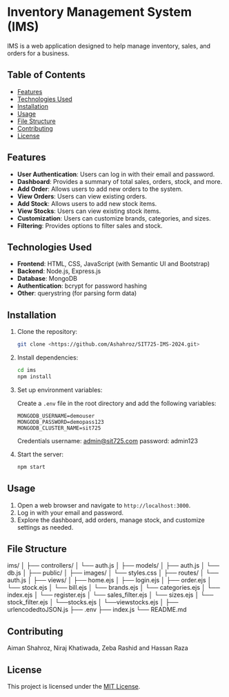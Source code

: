# Inventory Management System (IMS)

IMS is a web application designed to help manage inventory, sales, and orders for a business.

## Table of Contents
- [Features](#features)
- [Technologies Used](#technologies-used)
- [Installation](#installation)
- [Usage](#usage)
- [File Structure](#file-structure)
- [Contributing](#contributing)
- [License](#license)

## Features

- **User Authentication**: Users can log in with their email and password.
- **Dashboard**: Provides a summary of total sales, orders, stock, and more.
- **Add Order**: Allows users to add new orders to the system.
- **View Orders**: Users can view existing orders.
- **Add Stock**: Allows users to add new stock items.
- **View Stocks**: Users can view existing stock items.
- **Customization**: Users can customize brands, categories, and sizes.
- **Filtering**: Provides options to filter sales and stock.

## Technologies Used

- **Frontend**: HTML, CSS, JavaScript (with Semantic UI and Bootstrap)
- **Backend**: Node.js, Express.js
- **Database**: MongoDB
- **Authentication**: bcrypt for password hashing
- **Other**: querystring (for parsing form data)

## Installation

1. Clone the repository:

    ```bash
    git clone <https://github.com/Ashahroz/SIT725-IMS-2024.git>
    ```

2. Install dependencies:

    ```bash
    cd ims
    npm install
    ```

3. Set up environment variables:
   
    Create a `.env` file in the root directory and add the following variables:

    ```dotenv
    MONGODB_USERNAME=demouser
    MONGODB_PASSWORD=demopass123
    MONGODB_CLUSTER_NAME=sit725
    ```
    Credentials
        username: admin@sit725.com
        password: admin123

4. Start the server:

    ```bash
    npm start
    ```

## Usage

1. Open a web browser and navigate to `http://localhost:3000`.
2. Log in with your email and password.
3. Explore the dashboard, add orders, manage stock, and customize settings as needed.

## File Structure
ims/
│
├── controllers/
│ └── auth.js
│
├── models/
│ ├── auth.js
│ └── db.js
│
├── public/
│ ├── images/
│ └── styles.css
│
├── routes/
│ └── auth.js
│
├── views/
│ ├── home.ejs
│ ├── login.ejs
│ ├── order.ejs
│ └── stock.ejs
│ └── bill.ejs
│ └── brands.ejs
│ └── categories.ejs
│ └── index.ejs
│ └── register.ejs
│ └── sales_filter.ejs
│ └── sizes.ejs
│ └── stock_filter.ejs
│ └──stocks.ejs
│ └──viewstocks.ejs
│
├── urlencodedtoJSON.js
├── .env
├── index.js
└── README.md

## Contributing

Aiman Shahroz, Niraj Khatiwada, Zeba Rashid and Hassan Raza

## License

This project is licensed under the [MIT License](LICENSE).
